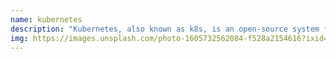 ```yaml
---
name: kubernetes
description: "Kubernetes, also known as k8s, is an open-source system for automating deployment, scaling, and management of containerized applications"
img: https://images.unsplash.com/photo-1605732562084-f528a2154616?ixid=MnwxMjA3fDB8MHxwaG90by1wYWdlfHx8fGVufDB8fHx8&ixlib=rb-1.2.1&auto=format&fit=crop&w=1275&q=80
---
```

